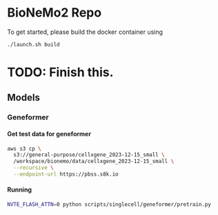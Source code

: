 # BioNeMo2 Repo
To get started, please build the docker container using
```bash
./launch.sh build
```


# TODO: Finish this.

## Models
### Geneformer
#### Get test data for geneformer
```bash
aws s3 cp \
  s3://general-purpose/cellxgene_2023-12-15_small \
  /workspace/bionemo/data/cellxgene_2023-12-15_small \
  --recursive \
  --endpoint-url https://pbss.s8k.io
```
#### Running
```bash
NVTE_FLASH_ATTN=0 python scripts/singlecell/geneformer/pretrain.py 
```
